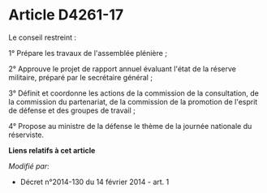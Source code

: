 # Article D4261-17

Le conseil restreint : 

1° Prépare les travaux de l'assemblée plénière ; 

2° Approuve le projet de rapport annuel évaluant l'état de la réserve militaire, préparé par le secrétaire général ; 

3° Définit et coordonne les actions de la commission de la consultation, de la commission du partenariat, de la commission de
la promotion de l'esprit de défense et des groupes de travail ; 

4° Propose au ministre de la défense le thème de la journée nationale du réserviste.

**Liens relatifs à cet article**

_Modifié par_:

  - Décret n°2014-130 du 14 février 2014 - art. 1
